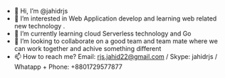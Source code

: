 - 👋 Hi, I’m @jahidrjs
- 👀 I’m interested in Web Application develop and learning web related new technology .
- 🌱 I’m currently learning cloud Serverless technology and Go
- 💞️ I’m looking to collaborate on a good team and team mate where we can work together and achive something different
- 📫 How to reach me? Email: rjs.jahid22@gmail.com / Skype: jahidrjs / Whatapp + Phone: +8801729577877

<!---
jahidrjs/jahidrjs is a ✨ special ✨ repository because its `README.md` (this file) appears on your GitHub profile.
You can click the Preview link to take a look at your changes.
--->
